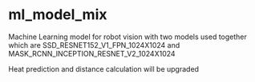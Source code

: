 # ml_model_mix
Machine Learning model for robot vision with two models used together which are SSD_RESNET152_V1_FPN_1024X1024 and MASK_RCNN_INCEPTION_RESNET_V2_1024X1024

Heat prediction and distance calculation will be upgraded
